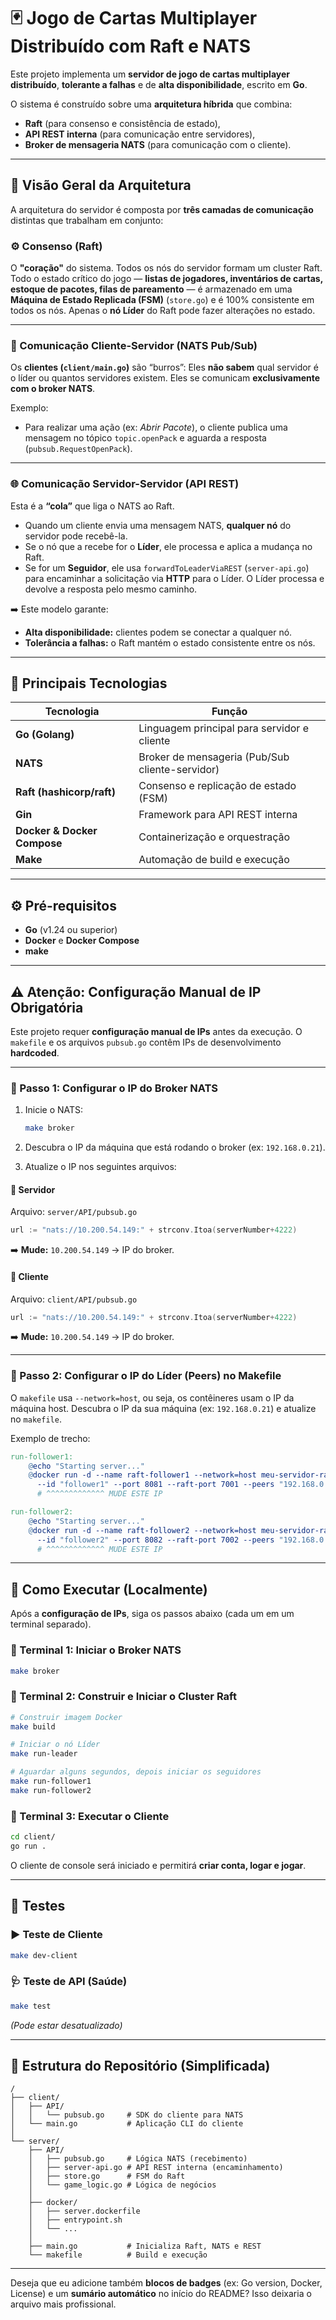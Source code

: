 # 🃏 Jogo de Cartas Multiplayer Distribuído com Raft e NATS

Este projeto implementa um **servidor de jogo de cartas multiplayer distribuído**, **tolerante a falhas** e de **alta disponibilidade**, escrito em **Go**.

O sistema é construído sobre uma **arquitetura híbrida** que combina:

* **Raft** (para consenso e consistência de estado),
* **API REST interna** (para comunicação entre servidores),
* **Broker de mensageria NATS** (para comunicação com o cliente).

---

## 🧱 Visão Geral da Arquitetura

A arquitetura do servidor é composta por **três camadas de comunicação** distintas que trabalham em conjunto:

### ⚙️ Consenso (Raft)

O **"coração"** do sistema.
Todos os nós do servidor formam um cluster Raft.
Todo o estado crítico do jogo — **listas de jogadores, inventários de cartas, estoque de pacotes, filas de pareamento** — é armazenado em uma **Máquina de Estado Replicada (FSM)** (`store.go`) e é 100% consistente em todos os nós.
Apenas o **nó Líder** do Raft pode fazer alterações no estado.

---

### 💬 Comunicação Cliente-Servidor (NATS Pub/Sub)

Os **clientes (`client/main.go`)** são “burros”:
Eles **não sabem** qual servidor é o líder ou quantos servidores existem.
Eles se comunicam **exclusivamente com o broker NATS**.

Exemplo:

* Para realizar uma ação (ex: *Abrir Pacote*), o cliente publica uma mensagem no tópico `topic.openPack` e aguarda a resposta (`pubsub.RequestOpenPack`).

---

### 🌐 Comunicação Servidor-Servidor (API REST)

Esta é a **“cola”** que liga o NATS ao Raft.

* Quando um cliente envia uma mensagem NATS, **qualquer nó** do servidor pode recebê-la.
* Se o nó que a recebe for o **Líder**, ele processa e aplica a mudança no Raft.
* Se for um **Seguidor**, ele usa `forwardToLeaderViaREST` (`server-api.go`) para encaminhar a solicitação via **HTTP** para o Líder.
  O Líder processa e devolve a resposta pelo mesmo caminho.

➡️ Este modelo garante:

* **Alta disponibilidade:** clientes podem se conectar a qualquer nó.
* **Tolerância a falhas:** o Raft mantém o estado consistente entre os nós.

---

## 🧩 Principais Tecnologias

| Tecnologia                  | Função                                          |
| --------------------------- | ----------------------------------------------- |
| **Go (Golang)**             | Linguagem principal para servidor e cliente     |
| **NATS**                    | Broker de mensageria (Pub/Sub cliente-servidor) |
| **Raft (hashicorp/raft)**   | Consenso e replicação de estado (FSM)           |
| **Gin**                     | Framework para API REST interna                 |
| **Docker & Docker Compose** | Containerização e orquestração                  |
| **Make**                    | Automação de build e execução                   |

---

## ⚙️ Pré-requisitos

* **Go** (v1.24 ou superior)
* **Docker** e **Docker Compose**
* **make**

---

## ⚠️ Atenção: Configuração Manual de IP Obrigatória

Este projeto requer **configuração manual de IPs** antes da execução.
O `makefile` e os arquivos `pubsub.go` contêm IPs de desenvolvimento **hardcoded**.

---

### 🧭 Passo 1: Configurar o IP do Broker NATS

1. Inicie o NATS:

   ```bash
   make broker
   ```
2. Descubra o IP da máquina que está rodando o broker (ex: `192.168.0.21`).
3. Atualize o IP nos seguintes arquivos:

#### 🔹 Servidor

Arquivo: `server/API/pubsub.go`

```go
url := "nats://10.200.54.149:" + strconv.Itoa(serverNumber+4222)
```

➡️ **Mude:** `10.200.54.149` → IP do broker.

#### 🔹 Cliente

Arquivo: `client/API/pubsub.go`

```go
url := "nats://10.200.54.149:" + strconv.Itoa(serverNumber+4222)
```

➡️ **Mude:** `10.200.54.149` → IP do broker.

---

### 🧭 Passo 2: Configurar o IP do Líder (Peers) no Makefile

O `makefile` usa `--network=host`, ou seja, os contêineres usam o IP da máquina host.
Descubra o IP da sua máquina (ex: `192.168.0.21`) e atualize no `makefile`.

Exemplo de trecho:

```makefile
run-follower1:
    @echo "Starting server..."
    @docker run -d --name raft-follower1 --network=host meu-servidor-raft \
      --id "follower1" --port 8081 --raft-port 7001 --peers "192.168.0.21"
      # ^^^^^^^^^^^^^ MUDE ESTE IP

run-follower2:
    @echo "Starting server..."
    @docker run -d --name raft-follower2 --network=host meu-servidor-raft \
      --id "follower2" --port 8082 --raft-port 7002 --peers "192.168.0.21"
      # ^^^^^^^^^^^^^ MUDE ESTE IP
```

---

## 🚀 Como Executar (Localmente)

Após a **configuração de IPs**, siga os passos abaixo (cada um em um terminal separado).

### 🧩 Terminal 1: Iniciar o Broker NATS

```bash
make broker
```

### 🧩 Terminal 2: Construir e Iniciar o Cluster Raft

```bash
# Construir imagem Docker
make build

# Iniciar o nó Líder
make run-leader

# Aguardar alguns segundos, depois iniciar os seguidores
make run-follower1
make run-follower2
```

### 🧩 Terminal 3: Executar o Cliente

```bash
cd client/
go run .
```

O cliente de console será iniciado e permitirá **criar conta, logar e jogar**.

---

## 🧪 Testes

### ▶️ Teste de Cliente

```bash
make dev-client
```

### 🩺 Teste de API (Saúde)

```bash
make test
```

*(Pode estar desatualizado)*

---

## 📁 Estrutura do Repositório (Simplificada)

```
/
├── client/
│   ├── API/
│   │   └── pubsub.go     # SDK do cliente para NATS
│   └── main.go           # Aplicação CLI do cliente
│
└── server/
    ├── API/
    │   ├── pubsub.go     # Lógica NATS (recebimento)
    │   ├── server-api.go # API REST interna (encaminhamento)
    │   ├── store.go      # FSM do Raft
    │   └── game_logic.go # Lógica de negócios
    │
    ├── docker/
    │   ├── server.dockerfile
    │   ├── entrypoint.sh
    │   └── ...
    │
    ├── main.go           # Inicializa Raft, NATS e REST
    └── makefile          # Build e execução
```

---

Deseja que eu adicione também **blocos de badges** (ex: Go version, Docker, License) e um **sumário automático** no início do README? Isso deixaria o arquivo mais profissional.
